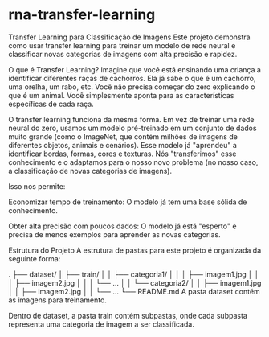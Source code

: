 # rna-transfer-learning
Transfer Learning para Classificação de Imagens
Este projeto demonstra como usar transfer learning para treinar um modelo de rede neural e classificar novas categorias de imagens com alta precisão e rapidez.

O que é Transfer Learning?
Imagine que você está ensinando uma criança a identificar diferentes raças de cachorros. Ela já sabe o que é um cachorro, uma orelha, um rabo, etc. Você não precisa começar do zero explicando o que é um animal. Você simplesmente aponta para as características específicas de cada raça.

O transfer learning funciona da mesma forma. Em vez de treinar uma rede neural do zero, usamos um modelo pré-treinado em um conjunto de dados muito grande (como o ImageNet, que contém milhões de imagens de diferentes objetos, animais e cenários). Esse modelo já "aprendeu" a identificar bordas, formas, cores e texturas. Nós "transferimos" esse conhecimento e o adaptamos para o nosso novo problema (no nosso caso, a classificação de novas categorias de imagens).

Isso nos permite:

Economizar tempo de treinamento: O modelo já tem uma base sólida de conhecimento.

Obter alta precisão com poucos dados: O modelo já está "esperto" e precisa de menos exemplos para aprender as novas categorias.

Estrutura do Projeto
A estrutura de pastas para este projeto é organizada da seguinte forma:

.
├── dataset/
│   ├── train/
│   │   ├── categoria1/
│   │   │   ├── imagem1.jpg
│   │   │   ├── imagem2.jpg
│   │   │   └── ...
│   │   └── categoria2/
│   │       ├── imagem1.jpg
│   │       ├── imagem2.jpg
│   │       └── ...
└── README.md
A pasta dataset contém as imagens para treinamento.

Dentro de dataset, a pasta train contém subpastas, onde cada subpasta representa uma categoria de imagem a ser classificada.
